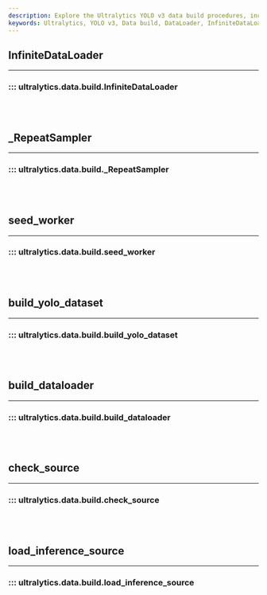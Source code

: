 ```yaml
---
description: Explore the Ultralytics YOLO v3 data build procedures, including the InfiniteDataLoader, seed_worker, build_dataloader, and load_inference_source.
keywords: Ultralytics, YOLO v3, Data build, DataLoader, InfiniteDataLoader, seed_worker, build_dataloader, load_inference_source
---
```


## InfiniteDataLoader
---
### ::: ultralytics.data.build.InfiniteDataLoader
<br><br>

## _RepeatSampler
---
### ::: ultralytics.data.build._RepeatSampler
<br><br>

## seed_worker
---
### ::: ultralytics.data.build.seed_worker
<br><br>

## build_yolo_dataset
---
### ::: ultralytics.data.build.build_yolo_dataset
<br><br>

## build_dataloader
---
### ::: ultralytics.data.build.build_dataloader
<br><br>

## check_source
---
### ::: ultralytics.data.build.check_source
<br><br>

## load_inference_source
---
### ::: ultralytics.data.build.load_inference_source
<br><br>

